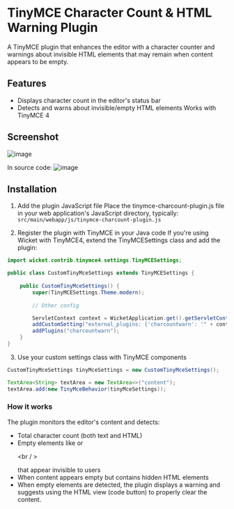 # TinyMCE Character Count & HTML Warning Plugin
A TinyMCE plugin that enhances the editor with a character counter and warnings about invisible HTML elements that may remain when content appears to be empty.

## Features
- Displays character count in the editor's status bar
- Detects and warns about invisible/empty HTML elements
Works with TinyMCE 4

## Screenshot
![image](https://github.com/user-attachments/assets/53cb8fba-44c2-4196-9479-66fd4deab245)

In source code:
![image](https://github.com/user-attachments/assets/f3f72d14-b946-4f6d-a997-484132d4fcb1)


## Installation
1. Add the plugin JavaScript file
Place the tinymce-charcount-plugin.js file in your web application's JavaScript directory, typically:
`src/main/webapp/js/tinymce-charcount-plugin.js`

2. Register the plugin with TinyMCE in your Java code
If you're using Wicket with TinyMCE4, extend the TinyMCESettings class and add the plugin:
```java
import wicket.contrib.tinymce4.settings.TinyMCESettings;

public class CustomTinyMceSettings extends TinyMCESettings {
    
    public CustomTinyMceSettings() {
        super(TinyMCESettings.Theme.modern);
        
        // Other config

        ServletContext context = WicketApplication.get().getServletContext();
        addCustomSetting("external_plugins: {'charcountwarn': '" + context.getContextPath() + "/js/tinymce-charcount-plugin.js'}");
        addPlugins("charcountwarn");
    }
}
```
3. Use your custom settings class with TinyMCE components
```java
CustomTinyMceSettings tinyMceSettings = new CustomTinyMceSettings();

TextArea<String> textArea = new TextArea<>("content");
textArea.add(new TinyMceBehavior(tinyMceSettings));
```

### How it works
The plugin monitors the editor's content and detects:

- Total character count (both text and HTML)
- Empty elements like <h> </h> or <p><br / ></p> that appear invisible to users
- When content appears empty but contains hidden HTML elements
- When empty elements are detected, the plugin displays a warning and suggests using the HTML view (code button) to properly clear the content.
